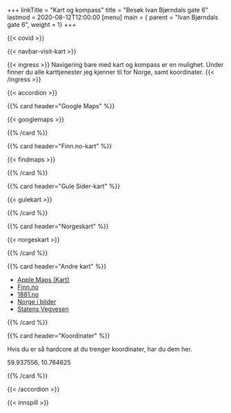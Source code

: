 +++
linkTitle = "Kart og kompass"
title = "Besøk Ivan Bjørndals gate 6"
lastmod = 2020-08-12T12:00:00
[menu]
main = { parent = "Ivan Bjørndals gate 6", weight = 1}
+++

{{< covid >}}

{{< navbar-visit-kart >}}

{{< ingress >}}
Navigering bare med kart og kompass er en mulighet. Under finner du alle karttjenester jeg
kjenner til for Norge, samt koordinater.
{{< /ingress >}}

{{< accordion >}}

{{% card header="Google Maps" %}}

{{< googlemaps >}}

{{% /card %}}

{{% card header="Finn.no-kart" %}}

{{< findmaps >}}

{{% /card %}}

{{% card header="Gule Sider-kart" %}}

{{< gulekart >}}

{{% /card %}}

{{% card header="Norgeskart" %}}

{{< norgeskart >}}

{{% /card %}}

{{% card header="Andre kart" %}}

- [Apple Maps (Kart)](https://maps.apple.com/?address=Ivan%20Bj%C3%B8rndals%20Gate%206,%200472%20Oslo,%20Norge&ll=59.937556,10.764625&q=Avmerket%20posisjon&_ext=EiYpvV6rP273TUAxtQ540OuCJUA5OzTRm5T4TUBBm6nwQRqMJUBQBA==)
- [Finn.no](https://kart.finn.no/?lng=10.76466&lat=59.93754&zoom=17&mapType=normap&markers=10.76466,59.93754,r,Ivan+Bj%C3%B8rndals+gate+6%7C10.76466,59.93754,r,Ivan+Bj%C3%B8rndals+gate%7C10.76466,59.93754,r,Ivan+Bj%C3%B8rndals+gate+6)
- [1881.no](https://kart.1881.no/?lat=59.9375397&lon=10.7646633&z=17&v=0&r=F1410926|&o=&layer=)
- [Norge i bilder](https://norgeibilder.no/?x=263425&y=6652028&level=14&utm=33&projects=&layers=&plannedOmlop=0&plannedGeovekst=0)
- [Statens Vegvesen](https://www.vegvesen.no/trafikkbeta?lat=59.93754&long=10.76466&zoom=15&listView=false)

{{% /card %}}

{{% card header="Koordinater" %}}

Hvis du er så hardcore at du trenger koordinater, har du dem her.

59.937556, 10.764625

{{% /card %}}

{{< /accordion >}}

{{< innspill >}}
